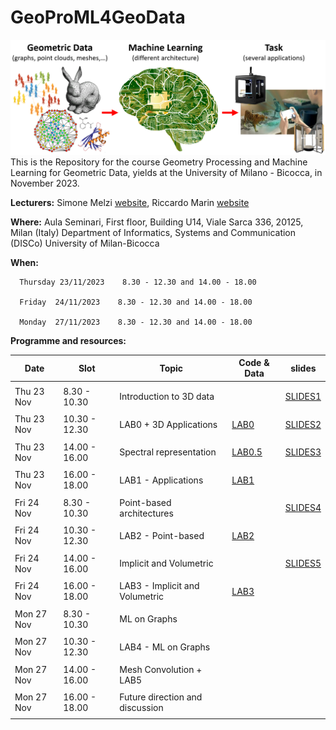 # GeoProML4GeoData
![alt text](teaser.png)
This is the Repository for the course Geometry Processing and Machine Learning for Geometric Data, yields at the University of Milano - Bicocca, in November 2023.


**Lecturers:** Simone Melzi [website](https://sites.google.com/site/melzismn/), Riccardo Marin [website](https://ricma.netlify.app/)

**Where:**
Aula Seminari, First floor, Building U14, Viale Sarca 336, 20125, Milan (Italy)
Department of Informatics, Systems and Communication (DISCo)
University of Milan-Bicocca

**When:** 

      Thursday 23/11/2023    8.30 - 12.30 and 14.00 - 18.00

      Friday  24/11/2023    8.30 - 12.30 and 14.00 - 18.00
      
      Monday  27/11/2023    8.30 - 12.30 and 14.00 - 18.00
      
       
**Programme and resources:** 

**Date** | **Slot** | **Topic** | **Code & Data** | **slides**
------------ | ------------- | ------------ | ------------ | -------------
| | |
Thu 23 Nov | 8.30 - 10.30 | Introduction to 3D data |  | [SLIDES1](https://drive.google.com/file/d/1Z_9NyLO6gQsrBY-HlCPEfqKZU1eE-ix1/view?usp=sharing) |
| | |
Thu 23 Nov | 10.30 - 12.30 | LAB0 + 3D Applications | [LAB0](https://colab.research.google.com/drive/15MepjZaC3mMlNkgtslq67FvMP2zIFTpV?usp=sharing) | [SLIDES2](https://drive.google.com/file/d/132X0cCtKgIltpj1iWwlzSRCsSIz9LUlB/view?usp=sharing) |
| | |
Thu 23 Nov | 14.00 - 16.00 | Spectral representation | [LAB0.5](https://drive.google.com/file/d/1R_xDJEHI9kxyj3KAExuz2R_Q1neTFTat/view?usp=sharing) | [SLIDES3](https://drive.google.com/file/d/1-LoiNI2ZzCFbazDy5MP-pU4tOsQywFqT/view?usp=sharing) |
| | |
Thu 23 Nov | 16.00 - 18.00 | LAB1 - Applications |  [LAB1](https://drive.google.com/file/d/1MhfzQBmPj2VMORPUERVzCgflpmLbvEVo/view?usp=sharing)| |
| | |
Fri 24 Nov | 8.30 - 10.30 | Point-based architectures  |  | [SLIDES4](https://drive.google.com/file/d/1TEgkUzVg7wGJ6VaWGLMO4Y6AkFT8n_5X/view?usp=sharing) |
| | |
Fri 24 Nov | 10.30 - 12.30 | LAB2 - Point-based | [LAB2](https://colab.research.google.com/drive/175CjAaoa62DySzsNynNqbQFIAlhDaXHR?usp=sharing) |  |
| | |
Fri 24 Nov | 14.00 - 16.00 | Implicit and Volumetric |  | [SLIDES5](https://drive.google.com/file/d/1eVRWTsLvm1IF3iUR0C7-R8rLFi4LXxGU/view?usp=sharing)  |
| | |
Fri 24 Nov | 16.00 - 18.00 | LAB3 - Implicit and Volumetric | [LAB3](https://drive.google.com/file/d/1lBtqsqZmpHnh-vi86LG_D3YygQonQseb/view?usp=sharing)  |  |
| | |
Mon 27 Nov | 8.30 - 10.30 | ML on Graphs |  |  |
| | |
Mon 27 Nov | 10.30 - 12.30 | LAB4 - ML on Graphs |  |  |
| | |
Mon 27 Nov | 14.00 - 16.00 | Mesh Convolution + LAB5 |  |  |
| | |
Mon 27 Nov | 16.00 - 18.00 | Future direction and discussion |  |  |
| | |
